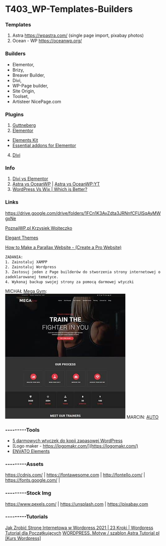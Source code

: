 # T403_WP-Templates-Builders

### Templates

1. Astra https://wpastra.com/ (single page import, pixabay photos)
2. Ocean - WP https://oceanwp.org/ 

### Builders
- Elementor, 
- Brizy, 
- Breaver Builder, 
- Divi, 
- WP-Page builder, 
- Site Origin, 
- Toolset, 
- Artisteer NicePage.com

### Plugins
1. [Guttneberg](https://github.com/WordPress/gutenberg)
2. [Elementor](https://elementor.com/)
* [Elements Kit](https://wpmet.com/plugin/elementskit/)
* [Essential addons for Elementor](https://essential-addons.com/elementor/)
4. [Divi](https://www.elegantthemes.com/gallery/divi/)

### Info
1. [Divi vs Elementor](https://www.youtube.com/watch?v=gvg0ldGN6A0)
2. [Astra vs OceanWP](https://winningwp.com/astra-vs-oceanwp-wordpress-themes/) | [Astra vs OceanWP:YT](https://www.youtube.com/watch?v=rOTPLvExcOA)
4. [WordPress Vs Wix | Which is Better?](https://www.youtube.com/watch?v=8X-FB5JWStg)

### Links
https://drive.google.com/drive/folders/1FCn1K3AvZdta3JRNnfCFUlSqAyMWgxNe

[PoznajWP.pl Krzysiek Wojteczko](https://www.youtube.com/channel/UCc_tRL8AZxPq5A9UZUdqk8g)

[Elegant Themes](https://www.elegantthemes.com)

[How to Make a Parallax Website - (Create a Pro Website)](https://youtu.be/lh8w2upALV8)

```
ZADANIA:
1. Zainstaluj XAMPP
2. Zainstaluj Wordpress
3. Zastosuj jeden z Page builderów do stworzenia strony internetowej o zadeklarowanej tematyce.
4. Wykonaj backup swojej strony za pomocą darmowej wtyczki
```

MICHAŁ [Mega Gym](https://oceanwp.org/demo-item/mega-gym/):
![MICHAŁ](megagym.jpg)
MARCIN: [AUTO](strona.PNG)

### ---------Tools
- [5 darmowych wtyczek do kopii zapasowej WordPress](https://jchost.pl/blog/kopia-zapasowa-wordpress/)
- [Logo maker - https://logomakr.com/](https://logomakr.com/)
- [ENVATO Elements](https://elements.envato.com/)
### ---------Assets
https://cdnjs.com/ | https://fontawesome.com | http://fontello.com/ | https://fonts.google.com/ |
### ---------Stock Img
https://www.pexels.com/ | https://unsplash.com | https://pixabay.com
### ---------Tutorials
[Jak Zrobić Stronę Internetową w Wordpress 2021 | 23 Kroki | Wordpress Tutorial dla Początkujących](https://youtu.be/B1N2LYmS2wY)
[WORDPRESS. Motyw / szablon Astra Tutorial pl [Kurs Wordpress]](https://www.youtube.com/watch?v=yS5tXCUWinQ)
